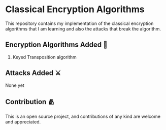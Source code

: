 # Classical Encryption Algorithms

This repository contains my implementation of the classical encryption algorithms that I am learning and also the attacks that break the algorithm.

## Encryption Algorithms Added :closed_lock_with_key:
1. Keyed Transposition algorithm


## Attacks Added :crossed_swords:

None yet
  

## Contribution :people_hugging:

This is an open source project, and contributions of any kind are welcome and appreciated.


